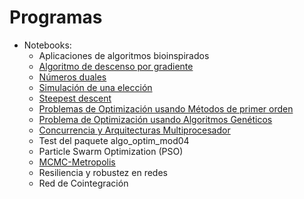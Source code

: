 # Programas

* Notebooks:
    * Aplicaciones de algoritmos bioinspirados
    * [Algoritmo de descenso por gradiente](descenso_grad.ipynb)
    * [Números duales](numeros_duales.ipynb)
    * [Simulación de una elección](simulacion_votacion_adicional.ipynb)
    * [Steepest descent](steepest_descent.ipynb)
    * [Problemas de Optimización usando Métodos de primer orden](metodos_primer_orden.ipynb)
    * [Problema de Optimización usando Algoritmos Genéticos](prob_opt_algo_gen.ipynb)
    * [Concurrencia y Arquitecturas Multiprocesador](concurrencia.ipynb)
    * Test del paquete algo_optim_mod04
    * Particle Swarm Optimization (PSO)
    * [MCMC-Metropolis](../julia/mcmc_metropolis.jl)
    * Resiliencia y robustez en redes
    * Red de Cointegración
